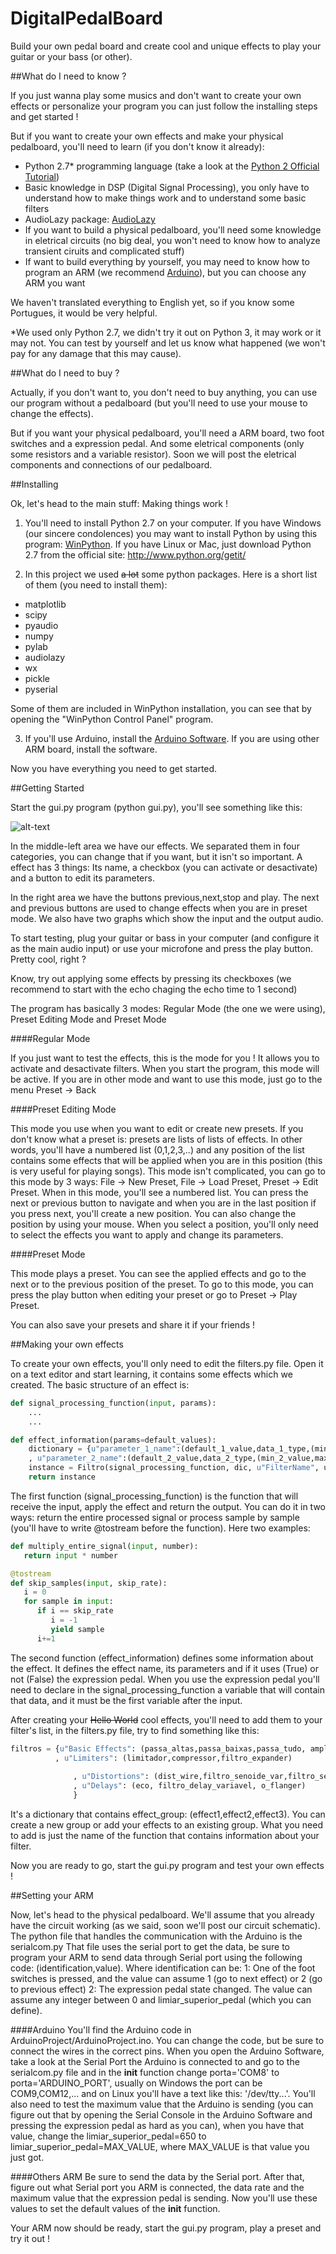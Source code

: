DigitalPedalBoard
=================

Build your own pedal board and create cool and unique effects to play your guitar or your bass (or other).



##What do I need to know ?

If you just wanna play some musics and don't want to create your own effects or personalize your program you can just follow the installing steps and get started !

But if you want to create your own effects and make your physical pedalboard, you'll need to learn (if you don't know it already):

 - Python 2.7* programming language (take a look at the [Python 2 Official Tutorial](http://docs.python.org/2/tutorial/ "Python 2 Official Tutorial"))
 - Basic knowledge in DSP (Digital Signal Processing), you only have to understand how to make things work and to understand some basic filters
 - AudioLazy package: [AudioLazy](https://github.com/danilobellini/audiolazy "AudioLazy")
 - If you want to build a physical pedalboard, you'll need some knowledge in eletrical circuits (no big deal, you won't need to know how to analyze transient ciruits and complicated stuff)
 - If want to build everything by yourself, you may need to know how to program an ARM (we recommend [Arduino](http://arduino.cc/ "Arduino")), but you can choose any ARM you want


We haven't translated everything to English yet, so if you know some Portugues, it would be very helpful.


*We used only Python 2.7, we didn't try it out on Python 3, it may work or it may not. You can test by yourself and let us know what happened (we won't pay for any damage that this may cause).


##What do I need to buy ?

Actually, if you don't want to, you don't need to buy anything, you can use our program without a pedalboard (but you'll need to use your mouse to change the effects).

But if you want your physical pedalboard, you'll need a ARM board, two foot switches and a expression pedal. And some eletrical components (only some resistors and a variable resistor).
Soon we will post the eletrical components and connections of our pedalboard.


##Installing

Ok, let's head to the main stuff: Making things work !

1. You'll need to install Python 2.7 on your computer. If you have Windows (our sincere condolences) you may want to install Python by using this program: [WinPython](https://code.google.com/p/winpython/ "WinPython"). If you have Linux or Mac, just download Python 2.7 from the official site: http://www.python.org/getit/

2. In this project we used <del>a lot</del> some python packages. Here is a short list of them (you need to install them):
  - matplotlib
  - scipy
  - pyaudio
  - numpy
  - pylab
  - audiolazy
  - wx
  - pickle
  - pyserial
  
  Some of them are included in WinPython installation, you can see that by opening the "WinPython Control Panel" program.

3. If you'll use Arduino, install the [Arduino Software](http://arduino.cc/en/Main/Software "Arduino Software"). If you are using other ARM board, install the software.

Now you have everything you need to get started.



##Getting Started

Start the gui.py program (python gui.py), you'll see something like this:

![alt-text](https://github.com/RicardoBoccoliGallego/DigitalPedalBoard/blob/master/screenshots/initial_screen.png?raw=true)


In the middle-left area we have our effects. We separated them in four categories, you can change that if you want, but it isn't so important.
A effect has 3 things: Its name, a checkbox (you can activate or desactivate) and a button to edit its parameters.

In the right area we have the buttons previous,next,stop and play. The next and previous buttons are used to change effects when you are in preset mode. We also have two graphs which show the input and the output audio.

To start testing, plug your guitar or bass in your computer (and configure it as the main audio input) or use your microfone and press the play button. Pretty cool, right ?

Know, try out applying some effects by pressing its checkboxes (we recommend to start with the echo chaging the echo time to 1 second)

The program has basically 3 modes: Regular Mode (the one we were using), Preset Editing Mode and Preset Mode 

####Regular Mode

If you just want to test the effects, this is the mode for you ! It allows you to activate and desactivate filters. When you start the program, this mode will be active. If you are in other mode and want to use this mode, just go to the menu Preset -> Back


####Preset Editing Mode

This mode you use when you want to edit or create new presets. If you don't know what a preset is: presets are lists of lists of effects. In other words, you'll have a numbered list (0,1,2,3,..) and any position of the list contains some effects that will be applied when you are in this position (this is very useful for playing songs). This mode isn't complicated, you can go to this mode by 3 ways: File -> New Preset, File -> Load Preset, Preset -> Edit Preset.
When in this mode, you'll see a numbered list. You can press the next or previous button to navigate and when you are in the last position if you press next, you'll create a new position. You can also change the position by using your mouse. When you select a position, you'll only need to select the effects you want to apply and change its parameters.


####Preset Mode

This mode plays a preset. You can see the applied effects and go to the next or to the previous position of the preset.
To go to this mode, you can press the play button when editing your preset or go to Preset -> Play Preset.


You can also save your presets and share it if your friends !


##Making your own effects

To create your own effects, you'll only need to edit the filters.py file. Open it on a text editor and start learning, it contains some effects which we created.
The basic structure of an effect is:
```python
def signal_processing_function(input, params):
    ...
    ...

def effect_information(params=default_values):
    dictionary = {u"parameter_1_name":(default_1_value,data_1_type,(min_1_value,max_1_value))
    , u"parameter_2_name":(default_2_value,data_2_type,(min_2_value,max_2_value))}
    instance = Filtro(signal_processing_function, dic, u"FilterName", use_expression_pedal)
    return instance
```

The first function (signal_processing_function) is the function that will receive the input, apply the effect and return the output. You can do it in two ways: return the entire processed signal or process sample by sample (you'll have to write @tostream before the function). Here two examples:
```python
def multiply_entire_signal(input, number):
   return input * number

@tostream
def skip_samples(input, skip_rate):
   i = 0
   for sample in input:
      if i == skip_rate
         i = -1
         yield sample
      i+=1
```

The second function (effect_information) defines some information about the effect. It defines the effect name, its parameters and if it uses (True) or not (False) the expression pedal. When you use the expression pedal you'll need to declare in the signal_processing_function a variable that will contain that data, and it must be the first variable after the input.


After creating your <del>Hello World</del> cool effects, you'll need to add them to your filter's list, in the filters.py file, try to find something like this:
```python
filtros = {u"Basic Effects": (passa_altas,passa_baixas,passa_tudo, amplificador, filtro_corta)
          , u"Limiters": (limitador,compressor,filtro_expander)
  
              , u"Distortions": (dist_wire,filtro_senoide_var,filtro_senoide, filtro_mult_env, filtro_res)
              , u"Delays": (eco, filtro_delay_variavel, o_flanger)                
              }
```

It's a dictionary that contains effect_group: (effect1,effect2,effect3). You can create a new group or add your effects to an existing group. What you need to add is just the name of the function that contains information about your filter.

Now you are ready to go, start the gui.py program and test your own effects !


##Setting your ARM

Now, let's head to the physical pedalboard. We'll assume that you already have the circuit working (as we said, soon we'll post our circuit schematic). The python file that handles the communication with the Arduino is the serialcom.py
That file uses the serial port to get the data, be sure to program your ARM to send data through Serial port using the following code: 
(identification,value). Where identification can be:
1: One of the foot switches is pressed, and the value can assume 1 (go to next effect) or 2 (go to previous effect)
2: The expression pedal state changed. The value can assume any integer between 0 and limiar_superior_pedal (which you can define).


####Arduino
You'll find the Arduino code in ArduinoProject/ArduinoProject.ino. You can change the code, but be sure to connect the wires in the correct pins. When you open the Arduino Software, take a look at the Serial Port the Arduino is connected to and go to the serialcom.py file and in the __init__ function change porta='COM8' to porta='ARDUINO_PORT', usually on Windows the port can be COM9,COM12,... and on Linux you'll have a text like this: '/dev/tty...'. You'll also need to test the maximum value that the Arduino is sending (you can figure out that by opening the Serial Console in the Arduino Software and pressing the expression pedal as hard as you can), when you have that value, change the limiar_superior_pedal=650 to limiar_superior_pedal=MAX_VALUE, where MAX_VALUE is that value you just got.


####Others ARM
Be sure to send the data by the Serial port. After that, figure out what Serial port you ARM is connected, the data rate and the maximum value that the expression pedal is sending. Now you'll use these values to set the default values of the __init__ function.


Your ARM now should be ready, start the gui.py program, play a preset and try it out !



